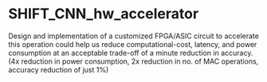 # SHIFT_CNN_hw_accelerator
Design and implementation of a customized FPGA/ASIC circuit to accelerate this operation could help us reduce computational-cost, latency, and power consumption at an acceptable trade-off of a minute reduction in accuracy. (4x reduction in power consumption, 2x reduction in no. of MAC operations, accuracy reduction of just 1%)

